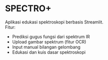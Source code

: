 # SPECTRO+

Aplikasi edukasi spektroskopi berbasis Streamlit.  
Fitur:
- Prediksi gugus fungsi dari spektrum IR
- Upload gambar spektrum (fitur OCR)
- Input manual bilangan gelombang
- Edukasi dan kuis dasar spektroskopi
